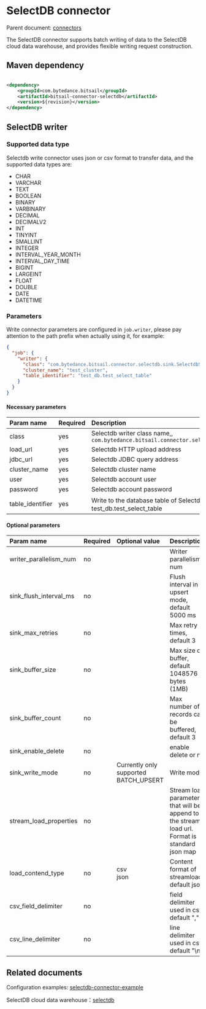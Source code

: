 # SelectDB connector

Parent document: [connectors](../README.md)

The SelectDB connector supports batch writing of data to the SelectDB cloud data warehouse, and provides flexible
writing request construction.

## Maven dependency

```xml

<dependency>
    <groupId>com.bytedance.bitsail</groupId>
    <artifactId>bitsail-connector-selectdb</artifactId>
    <version>${revision}</version>
</dependency>
```

## SelectDB writer

### Supported data type

Selectdb write connector uses json or csv format to transfer data, and the supported data types are:

- CHAR
- VARCHAR
- TEXT
- BOOLEAN
- BINARY
- VARBINARY
- DECIMAL
- DECIMALV2
- INT
- TINYINT
- SMALLINT
- INTEGER
- INTERVAL_YEAR_MONTH
- INTERVAL_DAY_TIME
- BIGINT
- LARGEINT
- FLOAT
- DOUBLE
- DATE
- DATETIME

### Parameters

Write connector parameters are configured in `job.writer`, please pay attention to the path prefix when actually using
it, for example:

```json
{
  "job": {
    "writer": {
      "class": "com.bytedance.bitsail.connector.selectdb.sink.SelectdbSink",
      "cluster_name": "test_cluster",
      "table_identifier": "test_db.test_select_table"
    }
  }
}
```

#### Necessary parameters

| Param name                   | Required  | 	Description                                                                               |
|:-----------------------------|:----------|:-------------------------------------------------------------------------------------------|
| class                        | yes       | Selectdb writer class name,, `com.bytedance.bitsail.connector.selectdb.sink.SelectdbSink`  |
| load_url                     | yes       | Selectdb HTTP upload address                                                               |
| jdbc_url                     | yes       | Selectdb JDBC query address                                                                |
| cluster_name                 | yes       | Selectdb cluster name                                                                      |
| user                         | yes       | Selectdb account user                                                                      |
| password                     | yes       | Selectdb account password                                                                  |
| table_identifier             | yes       | Write to the database table of Selectdb，like：test_db.test_select_table                     |

#### Optional parameters

| Param name                    | Required  | Optional value                        | Description                                                                                    |
|:------------------------------|:----------|:--------------------------------------|:-----------------------------------------------------------------------------------------------|
| writer_parallelism_num        | no        |                                       | Writer parallelism num                                                                         |
| sink_flush_interval_ms        | no        |                                       | Flush interval in upsert mode, default 5000 ms                                                 |
| sink_max_retries              | no        |                                       | Max retry times, default 3                                                                     |
| sink_buffer_size              | no        |                                       | Max size of buffer, default 1048576 bytes (1MB)                                                |
| sink_buffer_count             | no        |                                       | Max number of records can be buffered, default 3                                               | 
| sink_enable_delete            | no        |                                       | enable delete or no                                                                            |
| sink_write_mode               | no        | Currently only supported BATCH_UPSERT | Write mode                                                                                     |
| stream_load_properties        | no        |                                       | Stream load parameters that will be append to the stream load url. Format is standard json map |
| load_contend_type             | no        | csv<br/>json                          | Content format of streamload, default json                                                     |
| csv_field_delimiter           | no        |                                       | field delimiter used in csv, default ","                                                       |
| csv_line_delimiter            | no        |                                       | line delimiter used in csv, default "\n"                                                       |

## Related documents

Configuration examples: [selectdb-connector-example](./selectdb-example.md)

SelectDB cloud data warehouse：[selectdb](https://cn.selectdb.com/)
